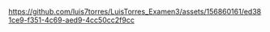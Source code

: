 https://github.com/luis7torres/LuisTorres_Examen3/assets/156860161/ed381ce9-f351-4c69-aed9-4cc50cc2f9cc
